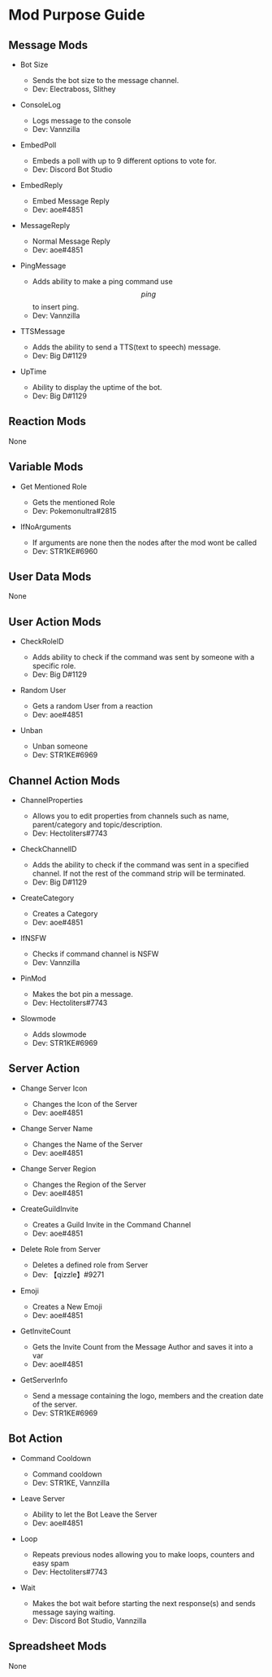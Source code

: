 # Mod Purpose Guide

## Message Mods
- Bot Size
  - Sends the bot size to the message channel.
  - Dev: Electraboss, Slithey

- ConsoleLog
  - Logs message to the console
  - Dev: Vannzilla

- EmbedPoll
  - Embeds a poll with up to 9 different options to vote for.
  - Dev: Discord Bot Studio

- EmbedReply
  - Embed Message Reply
  - Dev: aoe#4851

- MessageReply
  - Normal Message Reply
  - Dev: aoe#4851

- PingMessage
  - Adds ability to make a ping command use $$ping$$ to insert ping.
  - Dev: Vannzilla

- TTSMessage
  - Adds the ability to send a TTS(text to speech) message.
  - Dev: Big D#1129

- UpTime
  - Ability to display the uptime of the bot.
  - Dev: Big D#1129

## Reaction Mods
None

## Variable Mods
- Get Mentioned Role
  - Gets the mentioned Role
  - Dev: Pokemonultra#2815

- IfNoArguments
  - If arguments are none then the nodes after the mod wont be called
  - Dev: STR1KE#6960

## User Data Mods
None

## User Action Mods
- CheckRoleID
  - Adds ability to check if the command was sent by someone with a specific role.
  - Dev: Big D#1129

- Random User
  - Gets a random User from a reaction
  - Dev: aoe#4851

- Unban
  - Unban someone
  - Dev: STR1KE#6969

## Channel Action Mods

- ChannelProperties
  - Allows you to edit properties from channels such as name, parent/category and topic/description.
  - Dev: Hectoliters#7743

- CheckChannelID
  - Adds the ability to check if the command was sent in a specified channel. If not the rest of the command strip will be terminated.
  - Dev: Big D#1129

- CreateCategory
  - Creates a Category
  - Dev: aoe#4851

- IfNSFW
  - Checks if command channel is NSFW
  - Dev: Vannzilla

- PinMod
  - Makes the bot pin a message.
  - Dev: Hectoliters#7743

- Slowmode
  - Adds slowmode
  - Dev: STR1KE#6969

## Server Action

- Change Server Icon 
  - Changes the Icon of the Server 
  - Dev: aoe#4851

- Change Server Name
  - Changes the Name of the Server
  - Dev: aoe#4851

- Change Server Region
  - Changes the Region of the Server
  - Dev: aoe#4851

- CreateGuildInvite
  - Creates a Guild Invite in the Command Channel
  - Dev: aoe#4851

- Delete Role from Server
  - Deletes a defined role from Server
  - Dev: 【qizzle】#9271

- Emoji
  - Creates a New Emoji 
  - Dev: aoe#4851

- GetInviteCount
  - Gets the Invite Count from the Message Author and saves it into a var
  - Dev: aoe#4851

- GetServerInfo
  - Send a message containing the logo, members and the creation date of the server.
  - Dev: STR1KE#6969

## Bot Action

- Command Cooldown
  - Command cooldown
  - Dev: STR1KE, Vannzilla

- Leave Server 
  - Ability to let the Bot Leave the Server
  - Dev: aoe#4851

- Loop
  - Repeats previous nodes allowing you to make loops, counters and easy spam
  - Dev: Hectoliters#7743

- Wait
  - Makes the bot wait before starting the next response(s) and sends message saying waiting.
  - Dev: Discord Bot Studio, Vannzilla

## Spreadsheet Mods
None
